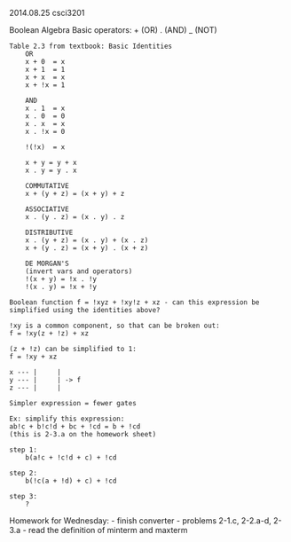 2014.08.25
csci3201

Boolean Algebra
    Basic operators: 
        + (OR)
        . (AND)
        _ (NOT)

    Table 2.3 from textbook: Basic Identities
        OR
        x + 0  = x
        x + 1  = 1
        x + x  = x
        x + !x = 1
        
        AND
        x . 1  = x
        x . 0  = 0
        x . x  = x
        x . !x = 0 

        !(!x)  = x

        x + y = y + x
        x . y = y . x

        COMMUTATIVE
        x + (y + z) = (x + y) + z
        
        ASSOCIATIVE
        x . (y . z) = (x . y) . z

        DISTRIBUTIVE
        x . (y + z) = (x . y) + (x . z)
        x + (y . z) = (x + y) . (x + z)
        
        DE MORGAN'S
        (invert vars and operators)
        !(x + y) = !x . !y
        !(x . y) = !x + !y

    Boolean function f = !xyz + !xy!z + xz - can this expression be 
    simplified using the identities above? 

    !xy is a common component, so that can be broken out: 
    f = !xy(z + !z) + xz
    
    (z + !z) can be simplified to 1:
    f = !xy + xz
    
    x --- |     |
    y --- |     | -> f
    z --- |     | 

    Simpler expression = fewer gates

    Ex: simplify this expression: 
    ab!c + b!c!d + bc + !cd = b + !cd
    (this is 2-3.a on the homework sheet)

    step 1: 
        b(a!c + !c!d + c) + !cd

    step 2: 
        b(!c(a + !d) + c) + !cd

    step 3: 
        ?

Homework for Wednesday:
    - finish converter
    - problems 2-1.c, 2-2.a-d, 2-3.a
    - read the definition of minterm and maxterm
